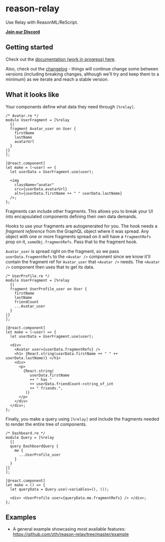 # reason-relay

Use Relay with ReasonML/ReScript.

[**Join our Discord**](https://discord.gg/wzj4EN8XDc)

## Getting started

Check out the [documentation (work in progress) here](https://reason-relay-documentation.zth.now.sh/docs/start-here).

Also, check out the [changelog](CHANGELOG.md) - things will continue change some between versions (including breaking changes, although we'll try and keep them to a minimum) as we iterate and reach a stable version.

## What it looks like

Your components define what data they need through `[%relay]`.

```reason
/* Avatar.re */
module UserFragment = [%relay
  {|
  fragment Avatar_user on User {
    firstName
    lastName
    avatarUrl
  }
|}
];

[@react.component]
let make = (~user) => {
  let userData = UserFragment.use(user);

  <img
    className="avatar"
    src={userData.avatarUrl}
    alt={userData.firstName ++ " " userData.lastName}
  />;
};
```

Fragments can include other fragments. This allows you to break your UI into encapsulated components defining their own data demands.

Hooks to use your fragments are autogenerated for you. The hook needs a _fragment reference_ from the GraphQL object where it was spread. Any object with one or more fragments spread on it will have a `fragmentRefs` prop on it, `someObj.fragmentRefs`. Pass that to the fragment hook.

`Avatar_user` is spread right on the fragment, so we pass `userData.fragmentRefs` to the `<Avatar />` component since we know it'll contain the fragment ref for `Avatar_user` that `<Avatar />` needs. The `<Avatar />` component then uses that to get its data.

```reason
/* UserProfile.re */
module UserFragment = [%relay
  {|
  fragment UserProfile_user on User {
    firstName
    lastName
    friendCount
    ...Avatar_user
  }
|}
];

[@react.component]
let make = (~user) => {
  let userData = UserFragment.use(user);

  <div>
    <Avatar user={userData.fragmentRefs} />
    <h1> {React.string(userData.firstName ++ " " ++ userData.lastName)} </h1>
    <div>
      <p>
        {React.string(
           userData.firstName
           ++ " has "
           ++ userData.friendCount->string_of_int
           ++ " friends.",
         )}
      </p>
    </div>
  </div>;
};
```

Finally, you make a query using `[%relay]` and include the fragments needed to render the entire tree of components.

```reason
/* Dashboard.re */
module Query = [%relay
  {|
  query DashboardQuery {
    me {
      ...UserProfile_user
    }
  }
|}
];

[@react.component]
let make = () => {
  let queryData = Query.use(~variables=(), ());

  <div> <UserProfile user={queryData.me.fragmentRefs} /> </div>;
};
```

## Examples

- A general example showcasing most available features: https://github.com/zth/reason-relay/tree/master/example
